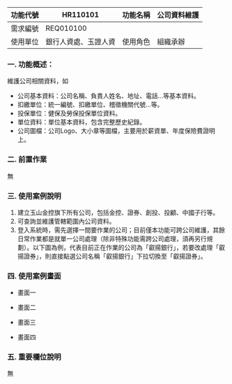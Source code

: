 |功能代號|HR110101|功能名稱|公司資料維護|
|--|--|--|--|
|需求編號|REQ010100|||
|使用單位|銀行人資處、玉證人資|使用角色|組織承辦|
### 一. 功能概述：
維護公司相關資料，如
* 公司基本資料：公司名稱、負責人姓名、地址、電話...等基本資料。
* 扣繳單位：統一編號、扣繳單位、稽徵機關代號...等。
* 投保單位：健保及勞保投保單位資料。
* 單位資料：單位基本資料，包含完整歷史紀錄。
* 公司圖檔：公司Logo、大小章等圖檔，主要用於薪資單、年度保險費證明上。

### 二. 前置作業
無
### 三. 使用案例說明
1. 建立玉山金控旗下所有公司，包括金控、證券、創投、投顧、中國子行等。
2. 可查詢並維護管轄範圍內公司資料。
3. 登入系統時，需先選擇一間要作業的公司；目前僅本功能可跨公司維護，其餘日常作業都是就單一公司處理（除非特殊功能需跨公司處理，須再另行規劃）。以下圖為例，代表目前正在作業的公司為「叡揚銀行」，若要改處理「叡揚證券」，則直接點選公司名稱「叡揚銀行」下拉切換至「叡揚證券」。

### 四. 使用案例畫面
* 畫面一

* 畫面二

* 畫面三

* 畫面四

### 五. 重要欄位說明
無

